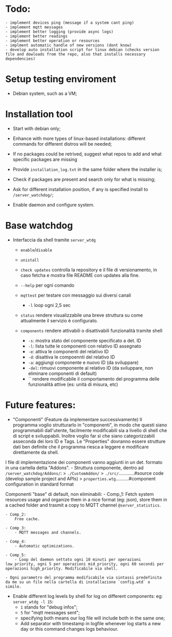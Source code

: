 # Todo:
    - implement devices ping (message if a system cant ping)
    - implement mqtt messages
    - implement better logging (provide async logs)
    - implement better readings 
    - implement better operation or resources
    - implment automatic handle of new versions (dont know)
    - develop auto installation script for linux debian (checks version file and dowloads from the repo, also that installs necessary dependencies)

# Setup testing enviroment
- Debian system, such as a VM;

# Installation tool 
- Start with debian only;
    
- Enhance with more types of linux-based installations: different commands for different distros will be needed;
    
- If no packages could be retrived, suggest what repos to add and what specific packages are missing
    
- Provide `installation_log.txt` in the same folder where the installer is;
    
- Check if packages are present and search only for what is missing;
    
- Ask for different installation position, if any is specified install to `/server_watchdog/`;
    
- Enable daemon and configure system. 

# Base watchdog
- Interfaccia da shell tramite `server_wtdg`
    - `enable`/`disable`
    - `unistall`
    - `check updates` controlla la repository e il file di versionamento, in caso fetcha e mostra file README con updates alla fine.
    - `--help` per ogni comando 
    - `mqttest` per testare con messaggio sui diversi canali
        - `-l` loop ogni 2,5 sec
    - `status` rendere visualizzabile una breve struttura su come attualmente il servizio è configurato.

    - `components` rendere attivabili o disattivabili funzionalità tramite shell
        - `-s`: mostra stato del componente specificato a det. ID
        - `-l`: lista tutte le componenti con relativo ID assegnato
        - `-e`: attiva le componenti del relativo ID
        - `-d`: disattiva le compoennti del relativo ID
        - `-a`: aggiungi componente e nuovo ID (da sviluppare)
        - `-del`: rimuovi componente al relativo ID (da sviluppare, non eliminare componenti di default)
        - `` rendere modificabile il comportamento del programma delle funzionalità attive (es: unità di misura, etc)

# Future features:  
- "Componenti" (Feature da implementare successivamente)
Il programma voglio strutturarlo in "componenti", in modo che questi siano programmabili dall'utente, facilmente modificabili sia a livello di shell che di script e sviluppabili.
Inoltre voglio far sì che siano categorizzabili asseconda dei loro ID e Tags.
Le "Properties" dovranno essere strutture dati ben definite che il programma riesca a leggere e modificare direttamente da shell.

I file di implementazione dei componenti vanno aggiunti in un det. formato in una cartella detta "Addons".
    - Struttura componente, dentro ad `/server_watchdog/Addons/`:
        > `./CustomAddon/`
            > `./src/`............#source code (develop sample project and APIs)
            > `properties.wtg`..........#component configuration in standard format

Componenti "base" di default, non eliminabili:
    - Comp_1: 
        Fetch system resources usage and organize them in a nice format (eg: json), store them in a cached folder and trasmit a copy to MQTT channel `@server_statistics`.
        
    - Comp_2: 
        Free cache.

    - Comp_3: 
        - MQTT messages and channels.

    - Comp_4: 
        - Automatic optimizations.

    - Comp_5: 
        - Loop del daemon settato ogni 10 minuti per operazioni low_priority, ogni 5 per operazioni mid_priority, ogni 60 secondi per operazioni high_priority. Modificabile via shell.
    
    - Ogni parametro del programma modificabile via sintassi predefinita da me su un file nella cartella di installazione `config.wtd` o simile.

- Enable different log levels by shell for log on different components:
    eg: `server_wtdg -l 15`:
    - `1` stands for "debug infos";
    - `5` for "mqtt messages sent";
    - specifying both means our log file will include both in the same one;
    - Add separator with timestamp in logfile whenever log starts a new day or this command changes logs behaviour.
